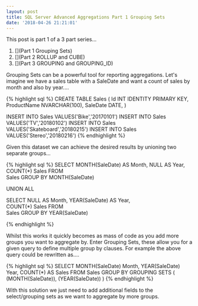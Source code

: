 ```yaml
---
layout: post
title: SQL Server Advanced Aggregations Part 1 Grouping Sets
date: '2018-04-26 21:21:01'
---
```


This post is part 1 of a 3 part series...

1)  [](Part 1 Grouping Sets)
1)  [](Part 2 ROLLUP and CUBE)
1)  [](Part 3 GROUPING and GROUPING_ID)

Grouping Sets can be a powerful tool for reporting aggregations. Let's imagine we have a sales table with a SaleDate and want a count of sales by month and also by year....

{% highlight sql %}
CREATE TABLE Sales
(
    Id INT IDENTITY PRIMARY KEY,
    ProductName NVARCHAR(100),
    SaleDate DATE,
)

INSERT INTO Sales VALUES('Bike','20170101')
INSERT INTO Sales VALUES('TV','20180102')
INSERT INTO Sales VALUES('Skateboard','20180215')
INSERT INTO Sales VALUES('Stereo','20180216')
{% endhighlight %}

Given this dataset we can achieve the desired results by unioning two separate groups...

{% highlight sql %}
SELECT 
    MONTH(SaleDate) AS Month,
    NULL AS Year,    
    COUNT(*) Sales
FROM    
    Sales
GROUP BY MONTH(SaleDate)

UNION ALL

SELECT 
    NULL AS Month,
    YEAR(SaleDate) AS Year,    
    COUNT(*) Sales
FROM    
    Sales
GROUP BY YEAR(SaleDate)

{% endhighlight %}

Whilst this works it quickly becomes as mass of code as you add more groups you want to aggregate by. Enter Grouping Sets, these allow you for a given query to define multiple group by clauses. For example the above query could be rewritten as....

{% highlight sql %}
SELECT
   MONTH(SaleDate) Month,
   YEAR(SaleDate) Year, 
   COUNT(*) AS Sales
FROM 
   Sales
GROUP BY GROUPING SETS
(
   (MONTH(SaleDate)),
   (YEAR(SaleDate))
)
{% endhighlight %}

With this solution we just need to add additional fields to the select/grouping sets as we want to aggregate by more groups.